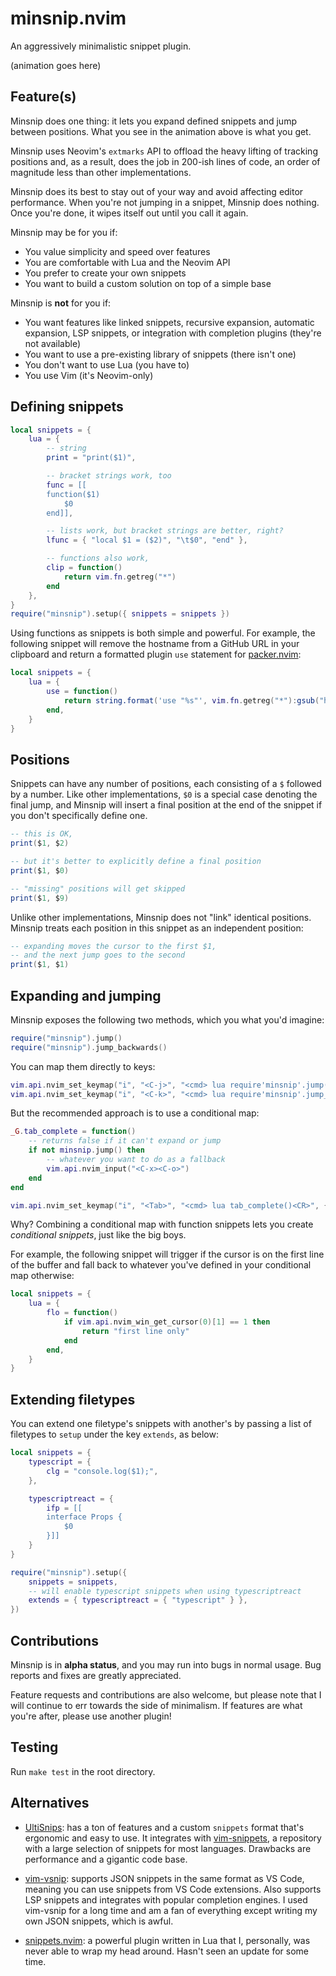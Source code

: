 # minsnip.nvim

An aggressively minimalistic snippet plugin.

(animation goes here)

## Feature(s)

Minsnip does one thing: it lets you expand defined snippets and jump between
positions. What you see in the animation above is what you get.

Minsnip uses Neovim's `extmarks` API to offload the heavy lifting of tracking
positions and, as a result, does the job in 200-ish lines of code, an order of
magnitude less than other implementations.

Minsnip does its best to stay out of your way and avoid affecting editor
performance. When you're not jumping in a snippet, Minsnip does nothing. Once
you're done, it wipes itself out until you call it again.

Minsnip may be for you if:

- You value simplicity and speed over features
- You are comfortable with Lua and the Neovim API
- You prefer to create your own snippets
- You want to build a custom solution on top of a simple base

Minsnip is **not** for you if:

- You want features like linked snippets, recursive expansion, automatic
  expansion, LSP snippets, or integration with completion plugins (they're not
  available)
- You want to use a pre-existing library of snippets (there isn't one)
- You don't want to use Lua (you have to)
- You use Vim (it's Neovim-only)

## Defining snippets

```lua
local snippets = {
    lua = {
        -- string
        print = "print($1)",

        -- bracket strings work, too
        func = [[
        function($1)
            $0
        end]],

        -- lists work, but bracket strings are better, right?
        lfunc = { "local $1 = ($2)", "\t$0", "end" },

        -- functions also work,
        clip = function()
            return vim.fn.getreg("*")
        end
    },
}
require("minsnip").setup({ snippets = snippets })
```

Using functions as snippets is both simple and powerful. For example, the
following snippet will remove the hostname from a GitHub URL in your clipboard
and return a formatted plugin `use` statement for
[packer.nvim](https://github.com/wbthomason/packer.nvim):

```lua
local snippets = {
    lua = {
        use = function()
            return string.format('use "%s"', vim.fn.getreg("*"):gsub("https://github.com/", ""))
        end,
    }
}
```

## Positions

Snippets can have any number of positions, each consisting of a `$` followed by
a number. Like other implementations, `$0` is a special case denoting the final
jump, and Minsnip will insert a final position at the end of the snippet if you
don't specifically define one.

```lua
-- this is OK,
print($1, $2)

-- but it's better to explicitly define a final position
print($1, $0)

-- "missing" positions will get skipped
print($1, $9)
```

Unlike other implementations, Minsnip does not "link" identical positions.
Minsnip treats each position in this snippet as an independent position:

```lua
-- expanding moves the cursor to the first $1,
-- and the next jump goes to the second
print($1, $1)
```

## Expanding and jumping

Minsnip exposes the following two methods, which you what you'd imagine:

```lua
require("minsnip").jump()
require("minsnip").jump_backwards()
```

You can map them directly to keys:

```lua
vim.api.nvim_set_keymap("i", "<C-j>", "<cmd> lua require'minsnip'.jump()<CR>", {})
vim.api.nvim_set_keymap("i", "<C-k>", "<cmd> lua require'minsnip'.jump_backwards()<CR>", {})
```

But the recommended approach is to use a conditional map:

```lua
_G.tab_complete = function()
    -- returns false if it can't expand or jump
    if not minsnip.jump() then
        -- whatever you want to do as a fallback
        vim.api.nvim_input("<C-x><C-o>")
    end
end

vim.api.nvim_set_keymap("i", "<Tab>", "<cmd> lua tab_complete()<CR>", {})
```

Why? Combining a conditional map with function snippets lets you create
_conditional snippets_, just like the big boys.

For example, the following snippet will trigger if the cursor is on the first
line of the buffer and fall back to whatever you've defined in your conditional
map otherwise:

```lua
local snippets = {
    lua = {
        flo = function()
            if vim.api.nvim_win_get_cursor(0)[1] == 1 then
                return "first line only"
            end
        end,
    }
}
```

## Extending filetypes

You can extend one filetype's snippets with another's by passing a list of
filetypes to `setup` under the key `extends`, as below:

```lua
local snippets = {
    typescript = {
        clg = "console.log($1);",
    },

    typescriptreact = {
        ifp = [[
        interface Props {
            $0
        }]]
    }
}

require("minsnip").setup({
    snippets = snippets,
    -- will enable typescript snippets when using typescriptreact
    extends = { typescriptreact = { "typescript" } },
})
```

## Contributions

Minsnip is in **alpha status**, and you may run into bugs in normal usage.
Bug reports and fixes are greatly appreciated.

Feature requests and contributions are also welcome, but please note that I will
continue to err towards the side of minimalism. If features are what you're
after, please use another plugin!

## Testing

Run `make test` in the root directory.

## Alternatives

- [UltiSnips](https://github.com/SirVer/ultisnips): has a ton of features and a
  custom `snippets` format that's ergonomic and easy to use. It integrates with
  [vim-snippets](https://github.com/honza/vim-snippets), a repository with a
  large selection of snippets for most languages. Drawbacks are performance and
  a gigantic code base.

- [vim-vsnip](https://github.com/hrsh7th/vim-vsnip): supports JSON snippets in
  the same format as VS Code, meaning you can use snippets from VS Code
  extensions. Also supports LSP snippets and integrates with popular completion
  engines. I used vim-vsnip for a long time and am a fan of everything except
  writing my own JSON snippets, which is awful.

- [snippets.nvim](https://github.com/norcalli/snippets.nvim): a powerful
  plugin written in Lua that I, personally, was never able to wrap my head
  around. Hasn't seen an update for some time.
